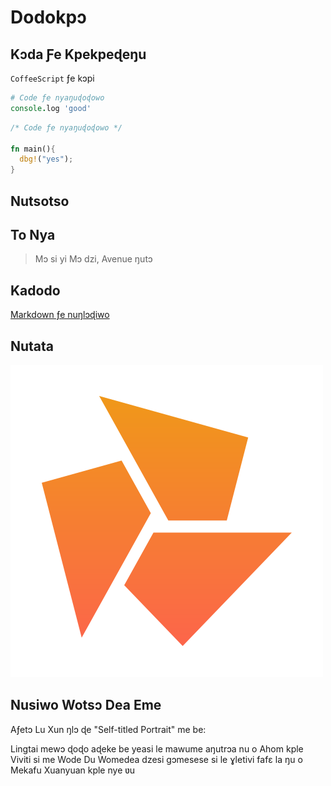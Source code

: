 [Markdown xexeame katã ƒe nyaŋuɖoɖowo]:#

# Dodokpɔ

## Kɔda Ƒe Kpekpeɖeŋu

`CoffeeScript` ƒe kɔpi

```coffee
# Code ƒe nyaŋuɖoɖowo
console.log 'good'


```

```rust
/* Code ƒe nyaŋuɖoɖowo */

fn main(){
  dbg!("yes");
}
```

## Nutsotso

<!-- HTML 注释 --> 

<!-- 多行注释 --> 

## To Nya

> Mɔ si yi Mɔ dzi, Avenue ŋutɔ

## Kadodo

[Markdown ƒe nuŋlɔɖiwo](https://github.com/xxai-art/xxai-art-md)

## Nutata

![xxAI.Art ƒe Adzɔnu ƒe Dzesidede](https://raw.githubusercontent.com/xxai-art/web/main/file/svg/logo.svg)

## Nusiwo Wotsɔ Dea Eme

Aƒetɔ Lu Xun ŋlɔ ɖe "Self-titled Portrait" me be:

  Lingtai mewɔ ɖoɖo aɖeke be yeasi le mawume aŋutrɔa nu o
  Ahom kple Viviti si me Wode Du
  Womedea dzesi gɔmesese si le ɣletivi fafɛ la ŋu o
  Mekafu Xuanyuan kple nye ʋu
